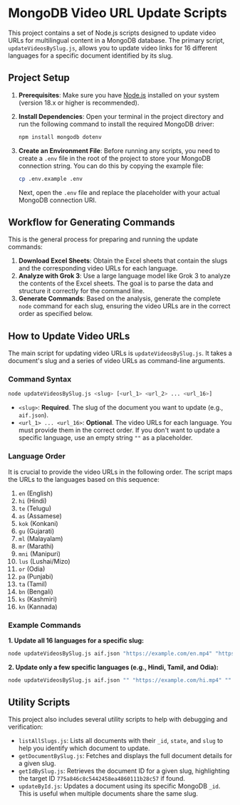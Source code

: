 # MongoDB Video URL Update Scripts

This project contains a set of Node.js scripts designed to update video URLs for multilingual content in a MongoDB database. The primary script, `updateVideosBySlug.js`, allows you to update video links for 16 different languages for a specific document identified by its slug.

## Project Setup

1.  **Prerequisites**: Make sure you have [Node.js](https://nodejs.org/) installed on your system (version 18.x or higher is recommended).

2.  **Install Dependencies**: Open your terminal in the project directory and run the following command to install the required MongoDB driver:

    ```bash
    npm install mongodb dotenv
    ```

3.  **Create an Environment File**: Before running any scripts, you need to create a `.env` file in the root of the project to store your MongoDB connection string. You can do this by copying the example file:

    ```bash
    cp .env.example .env
    ```

    Next, open the `.env` file and replace the placeholder with your actual MongoDB connection URI.

## Workflow for Generating Commands

This is the general process for preparing and running the update commands:

1.  **Download Excel Sheets**: Obtain the Excel sheets that contain the slugs and the corresponding video URLs for each language.
2.  **Analyze with Grok 3**: Use a large language model like Grok 3 to analyze the contents of the Excel sheets. The goal is to parse the data and structure it correctly for the command line.
3.  **Generate Commands**: Based on the analysis, generate the complete `node` command for each slug, ensuring the video URLs are in the correct order as specified below.

## How to Update Video URLs

The main script for updating video URLs is `updateVideosBySlug.js`. It takes a document's slug and a series of video URLs as command-line arguments.

### Command Syntax

```bash
node updateVideosBySlug.js <slug> [<url_1> <url_2> ... <url_16>]
```

-   `<slug>`: **Required**. The slug of the document you want to update (e.g., `aif.json`).
-   `<url_1> ... <url_16>`: **Optional**. The video URLs for each language. You must provide them in the correct order. If you don't want to update a specific language, use an empty string `""` as a placeholder.

### Language Order

It is crucial to provide the video URLs in the following order. The script maps the URLs to the languages based on this sequence:

1.  `en` (English)
2.  `hi` (Hindi)
3.  `te` (Telugu)
4.  `as` (Assamese)
5.  `kok` (Konkani)
6.  `gu` (Gujarati)
7.  `ml` (Malayalam)
8.  `mr` (Marathi)
9.  `mni` (Manipuri)
10. `lus` (Lushai/Mizo)
11. `or` (Odia)
12. `pa` (Punjabi)
13. `ta` (Tamil)
14. `bn` (Bengali)
15. `ks` (Kashmiri)
16. `kn` (Kannada)

### Example Commands

**1. Update all 16 languages for a specific slug:**

```bash
node updateVideosBySlug.js aif.json "https://example.com/en.mp4" "https://example.com/hi.mp4" "https://example.com/te.mp4" "https://example.com/as.mp4" "https://example.com/kok.mp4" "https://example.com/gu.mp4" "https://example.com/ml.mp4" "https://example.com/mr.mp4" "https://example.com/mni.mp4" "https://example.com/lus.mp4" "https://example.com/or.mp4" "https://example.com/pa.mp4" "https://example.com/ta.mp4" "https://example.com/bn.mp4" "https://example.com/ks.mp4" "https://example.com/kn.mp4"
```

**2. Update only a few specific languages (e.g., Hindi, Tamil, and Odia):**

```bash
node updateVideosBySlug.js aif.json "" "https://example.com/hi.mp4" "" "" "" "" "" "" "" "" "https://example.com/or.mp4" "" "https://example.com/ta.mp4" "" "" ""
```

## Utility Scripts

This project also includes several utility scripts to help with debugging and verification:

-   `listAllSlugs.js`: Lists all documents with their `_id`, `state`, and `slug` to help you identify which document to update.
-   `getDocumentBySlug.js`: Fetches and displays the full document details for a given slug.
-   `getIdBySlug.js`: Retrieves the document ID for a given slug, highlighting the target ID `775a846c8c5442458ea4860111b28c57` if found.
-   `updateById.js`: Updates a document using its specific MongoDB `_id`. This is useful when multiple documents share the same slug.

